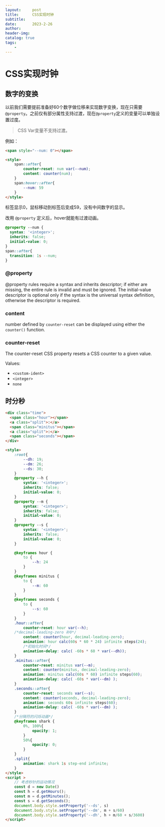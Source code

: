```yaml
---
layout:     post
title:      CSS实现时钟
subtitle:   
date:       2023-2-26
author:     
header-img: 
catalog: true
tags:
    - 
---
```

# CSS实现时钟
## 数字的变换
以前我们需要提前准备好60个数字做位移来实现数字变换，现在只需要 `@property`。之前仅有部分属性支持过渡，现在`@property`定义的变量可以单独设置过度。

> CSS Var变量不支持过渡。

例如：
```html
<span style="--num: 0"></span>

<style>
    span::after{
        counter-reset: num var(--num);
        content: counter(num);
    }
    span:hover::after{
        --num: 59
    }
</style>
```

标签显示0，鼠标移动到标签后变成59，没有中间数字的显示。

改用 `@property` 定义后，hover就能有过渡动画。
```css
@property --num { 
  syntax: '<integer>';
  inherits: false;
  initial-value: 0;
}
span::after{
  transition: 1s --num;
}
```

### @property
@property rules require a syntax and inherits descriptor; if either are missing, the entire rule is invalid and must be 
ignored. The initial-value descriptor is optional only if the syntax is the universal syntax definition, otherwise the 
descriptor is required.

### content
number defined by `counter-reset` can be displayed using either the `counter()` function.

### counter-reset
The counter-reset CSS property resets a CSS counter to a given value.

Values:
- `<custom-ident>`
- `<integer>`
- `none`

## 时分秒
```html
<div class="time">
  <span class="hour"></span>
  <a class="split">:</a>
  <span class="minitus"></span>
  <a class="split">:</a>
  <span class="seconds"></span>
</div>

<style>
    :root{
        --dh: 19;
        --dm: 26;
        --ds: 30;
    }
    @property --h {
        syntax: '<integer>';
        inherits: false;
        initial-value: 0;
    }
    @property --m {
        syntax: '<integer>';
        inherits: false;
        initial-value: 0;
    }
    @property --s {
        syntax: '<integer>';
        inherits: false;
        initial-value: 0;
    }

    @keyframes hour {
        to {
            --h: 24
        }
    }
    @keyframes minitus {
        to {
            --m: 60
        }
    }
    @keyframes seconds {
        to {
            --s: 60
        }
    }
    .hour::after{
        counter-reset: hour var(--h);
    /*decimal-leading-zero 补0*/
        content: counter(hour, decimal-leading-zero);
        animation: hour calc(60s * 60 * 24) infinite steps(24);
        /*初始化时间*/
        animation-delay: calc( -60s * 60 * var(--dh));
    }
    .minitus::after{
        counter-reset: minitus var(--m);
        content: counter(minitus, decimal-leading-zero);
        animation: minitus calc(60s * 60) infinite steps(60);
        animation-delay: calc( -60s * var(--dm) );
    }
    .seconds::after{
        counter-reset: seconds var(--s);
        content: counter(seconds, decimal-leading-zero);
        animation: seconds 60s infinite steps(60);
        animation-delay: calc( -60s * var(--dm) );
    }
    /*分隔符的闪烁动画*/
    @keyframes shark {
        0%, 100%{
            opacity: 1;
        }
        50%{
            opacity: 0;
        }
    }
    .split{
        animation: shark 1s step-end infinite;
    }
</style>
<script >
    // 考虑秒针的运动情况
    const d = new Date()
    const h = d.getHours();
    const m = d.getMinutes();
    const s = d.getSeconds();
    document.body.style.setProperty('--ds', s)
    document.body.style.setProperty('--dm', m + s/60)
    document.body.style.setProperty('--dh', h + m/60 + s/3600)
</script>
```
